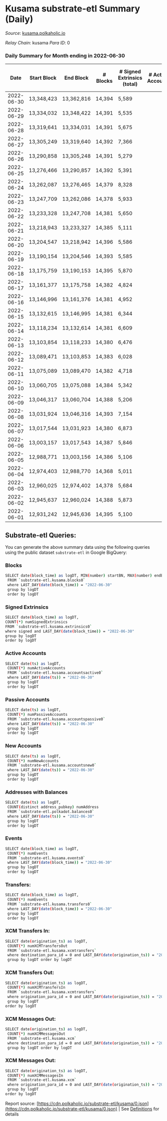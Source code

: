 # Kusama substrate-etl Summary (Daily)

_Source_: [kusama.polkaholic.io](https://kusama.polkaholic.io)

*Relay Chain*: kusama
*Para ID*: 0



### Daily Summary for Month ending in 2022-06-30


| Date | Start Block | End Block | # Blocks | # Signed Extrinsics (total) | # Active Accounts | # Passive | # New | # Addresses with Balances | # Events | # Transfers | # XCM Transfers In | # XCM Transfers Out | # XCM In | # XCM Out | Issues | 
| ---- | ----------- | --------- | -------- | --------------------------- | ----------------- | --------- | ----- | ------------------------- | -------- | ----------- | ------------------ | ------------------- | -------- | --------- | ------ |
| 2022-06-30 | 13,348,423 | 13,362,816 | 14,394 | 5,589 |  |  |  | 256,699 | 565,329 | 1,787 ($3,010,888.13) | 172 ($242,142.49) | 189 ($198,501.55) | 256 | 219 |  |
| 2022-06-29 | 13,334,032 | 13,348,422 | 14,391 | 5,535 |  |  |  |  | 568,246 | 1,704 ($3,208,075.24) | 129 ($264,747.37) | 165 ($196,330.87) | 185 | 173 |  |
| 2022-06-28 | 13,319,641 | 13,334,031 | 14,391 | 5,675 |  |  |  |  | 574,013 | 2,181 ($3,483,907.28) | 269 ($365,891.15) | 174 ($238,415.16) | 361 | 199 |  |
| 2022-06-27 | 13,305,249 | 13,319,640 | 14,392 | 7,366 |  |  |  |  | 571,844 | 1,852 ($3,262,302.77) | 185 ($299,864.67) | 125 ($138,017.29) | 249 | 163 |  |
| 2022-06-26 | 13,290,858 | 13,305,248 | 14,391 | 5,279 |  |  |  | 256,105 | 527,258 | 1,059 ($3,430,083.03) | 96 ($1,221,371.16) | 125 ($460,834.66) | 158 | 152 |  |
| 2022-06-25 | 13,276,466 | 13,290,857 | 14,392 | 5,391 |  |  |  | 256,035 | 518,954 | 1,296 ($2,327,520.24) | 133 ($134,459.60) | 134 ($131,181.77) | 199 | 165 |  |
| 2022-06-24 | 13,262,087 | 13,276,465 | 14,379 | 8,328 |  |  |  | 255,949 | 552,231 | 3,291 ($8,502,260.26) | 183 ($1,930,125.64) | 201 ($2,662,187.14) | 284 | 257 |  |
| 2022-06-23 | 13,247,709 | 13,262,086 | 14,378 | 5,933 |  |  |  |  | 539,367 | 1,225 ($3,957,190.59) | 96 ($121,911.58) | 120 ($211,877.46) | 164 | 144 |  |
| 2022-06-22 | 13,233,328 | 13,247,708 | 14,381 | 5,650 |  |  |  | 255,620 | 522,668 | 1,138 ($2,877,239.03) | 125 ($198,270.17) | 132 ($129,279.26) | 191 | 167 |  |
| 2022-06-21 | 13,218,943 | 13,233,327 | 14,385 | 5,111 |  |  |  |  | 521,689 | 1,335 ($3,837,320.56) | 138 ($613,006.47) | 202 ($152,966.26) | 208 | 232 |  |
| 2022-06-20 | 13,204,547 | 13,218,942 | 14,396 | 5,586 |  |  |  | 255,429 | 517,667 | 1,454 ($3,656,410.24) | 136 ($254,026.76) | 145 ($200,714.30) | 127 | 114 |  |
| 2022-06-19 | 13,190,154 | 13,204,546 | 14,393 | 5,585 |  |  |  |  | 521,803 | 1,792 ($2,144,221.95) | 154 ($240,873.65) | 168 ($122,594.06) | 232 | 205 |  |
| 2022-06-18 | 13,175,759 | 13,190,153 | 14,395 | 5,870 |  |  |  | 255,254 | 513,275 | 2,271 ($3,749,815.97) | 220 ($330,947.22) | 215 ($181,093.16) | 295 | 266 |  |
| 2022-06-17 | 13,161,377 | 13,175,758 | 14,382 | 4,824 |  |  |  |  | 530,073 | 1,276 ($3,230,955.42) | 167 ($288,416.28) | 178 ($145,604.45) | 225 | 194 |  |
| 2022-06-16 | 13,146,996 | 13,161,376 | 14,381 | 4,952 |  |  |  | 255,048 | 515,757 | 1,595 ($9,912,293.32) | 190 ($174,547.27) | 235 ($251,285.28) | 199 | 209 |  |
| 2022-06-15 | 13,132,615 | 13,146,995 | 14,381 | 6,344 |  |  |  | 254,897 | 519,734 | 2,458 ($9,068,920.80) | 300 ($772,200.79) | 781 ($484,703.62) | 396 | 817 |  |
| 2022-06-14 | 13,118,234 | 13,132,614 | 14,381 | 6,609 |  |  |  |  | 527,389 | 2,184 ($7,426,630.72) | 223 ($1,009,922.10) | 428 ($605,715.54) | 310 | 448 |  |
| 2022-06-13 | 13,103,854 | 13,118,233 | 14,380 | 6,476 |  |  |  |  | 516,258 | 2,646 ($7,004,040.95) | 383 ($587,770.14) | 523 ($720,034.17) | 574 | 650 |  |
| 2022-06-12 | 13,089,471 | 13,103,853 | 14,383 | 6,028 |  |  |  |  | 525,827 | 1,856 ($4,563,649.32) | 210 ($438,850.94) | 282 ($272,892.06) | 291 | 318 |  |
| 2022-06-11 | 13,075,089 | 13,089,470 | 14,382 | 4,718 |  |  |  |  | 497,105 | 1,542 ($6,496,597.04) | 113 ($371,819.28) | 218 ($311,660.25) | 199 | 255 |  |
| 2022-06-10 | 13,060,705 | 13,075,088 | 14,384 | 5,342 |  |  |  |  | 507,917 | 1,652 ($5,368,288.10) | 170 ($255,717.44) | 249 ($336,016.74) | 251 | 302 |  |
| 2022-06-09 | 13,046,317 | 13,060,704 | 14,388 | 5,206 |  |  |  | 254,069 | 516,265 | 1,573 ($2,578,521.33) | 119 ($136,464.62) | 174 ($232,593.99) | 195 | 194 |  |
| 2022-06-08 | 13,031,924 | 13,046,316 | 14,393 | 7,154 |  |  |  |  | 524,264 | 1,684 ($6,762,627.30) | 143 ($180,569.10) | 300 ($306,072.03) | 196 | 212 |  |
| 2022-06-07 | 13,017,544 | 13,031,923 | 14,380 | 6,873 |  |  |  | 253,865 | 526,290 | 2,022 ($10,229,333.84) | 149 ($627,772.11) | 169 ($534,858.73) | 252 | 231 |  |
| 2022-06-06 | 13,003,157 | 13,017,543 | 14,387 | 5,846 |  |  |  |  | 514,262 | 1,562 ($4,158,796.20) | 135 ($233,804.78) | 169 ($521,634.75) | 194 | 193 |  |
| 2022-06-05 | 12,988,771 | 13,003,156 | 14,386 | 5,106 |  |  |  |  | 509,372 | 1,168 ($2,330,847.83) | 109 ($250,648.99) | 135 ($198,579.25) | 146 | 149 |  |
| 2022-06-04 | 12,974,403 | 12,988,770 | 14,368 | 5,011 |  |  |  | 253,576 | 534,772 | 1,357 ($2,050,835.04) | 94 ($104,242.63) | 125 ($98,739.15) | 133 | 146 |  |
| 2022-06-03 | 12,960,025 | 12,974,402 | 14,378 | 5,684 |  |  |  |  | 506,339 | 1,563 ($8,679,893.29) | 110 ($1,324,396.84) | 201 ($715,763.72) | 31 | 30 |  |
| 2022-06-02 | 12,945,637 | 12,960,024 | 14,388 | 5,873 |  |  |  |  | 525,470 | 1,510 ($12,722,374.14) | 126 ($106,146.66) | 173 ($454,291.71) | 192 | 210 |  |
| 2022-06-01 | 12,931,242 | 12,945,636 | 14,395 | 5,100 |  |  |  |  | 509,981 | 1,943 ($9,208,690.15) | 198 ($1,037,022.23) | 218 ($929,910.16) | 272 | 262 |  |

## Substrate-etl Queries:
You can generate the above summary data using the following queries using the public dataset `substrate-etl` in Google BigQuery:

### Blocks
```bash
SELECT date(block_time) as logDT, MIN(number) startBN, MAX(number) endBN, COUNT(*) numBlocks 
 FROM `substrate-etl.kusama.blocks0`  
 where LAST_DAY(date(block_time)) = "2022-06-30" 
 group by logDT 
 order by logDT
```

### Signed Extrinsics
```bash
SELECT date(block_time) as logDT, 
COUNT(*) numSignedExtrinsics 
FROM `substrate-etl.kusama.extrinsics0`  
where signed and LAST_DAY(date(block_time)) = "2022-06-30" 
group by logDT 
order by logDT
```

### Active Accounts
```bash
SELECT date(ts) as logDT, 
 COUNT(*) numActiveAccounts 
 FROM `substrate-etl.kusama.accountsactive0` 
 where LAST_DAY(date(ts)) = "2022-06-30" 
 group by logDT 
 order by logDT
```

### Passive Accounts
```bash
SELECT date(ts) as logDT, 
 COUNT(*) numPassiveAccounts 
 FROM `substrate-etl.kusama.accountspassive0` 
 where LAST_DAY(date(ts)) = "2022-06-30" 
 group by logDT 
 order by logDT
```

### New Accounts
```bash
SELECT date(ts) as logDT, 
 COUNT(*) numNewAccounts 
 FROM `substrate-etl.kusama.accountsnew0` 
 where LAST_DAY(date(ts)) = "2022-06-30" 
 group by logDT
 order by logDT
```

### Addresses with Balances
```bash
SELECT date(ts) as logDT,
 COUNT(distinct address_pubkey) numAddress 
 FROM `substrate-etl.polkadot.balances0` 
 where LAST_DAY(date(ts)) = "2022-06-30" 
 group by logDT 
 order by logDT
```

### Events
```bash
SELECT date(block_time) as logDT, 
 COUNT(*) numEvents 
 FROM `substrate-etl.kusama.events0` 
 where LAST_DAY(date(block_time)) = "2022-06-30" 
 group by logDT 
 order by logDT
```

### Transfers:
```bash
SELECT date(block_time) as logDT, 
 COUNT(*) numEvents 
 FROM `substrate-etl.kusama.transfers0` 
 where LAST_DAY(date(block_time)) = "2022-06-30" 
 group by logDT 
 order by logDT
```

### XCM Transfers In:
```bash
SELECT date(origination_ts) as logDT, 
 COUNT(*) numXCMTransfersOut 
 FROM `substrate-etl.kusama.xcmtransfers` 
 where destination_para_id = 0 and LAST_DAY(date(origination_ts)) = "2022-06-30" 
 group by logDT order by logDT
```

### XCM Transfers Out:
```bash
SELECT date(origination_ts) as logDT, 
 COUNT(*) numXCMTransfersIn 
 FROM `substrate-etl.kusama.xcmtransfers` 
 where origination_para_id = 0 and LAST_DAY(date(origination_ts)) = "2022-06-30" 
 group by logDT 
order by logDT
```

### XCM Messages Out:
```bash
SELECT date(origination_ts) as logDT, 
 COUNT(*) numXCMMessagesOut 
 FROM `substrate-etl.kusama.xcm` 
 where destination_para_id = 0 and LAST_DAY(date(origination_ts)) = "2022-06-30" 
 group by logDT order by logDT
```

### XCM Messages Out:
```bash
SELECT date(origination_ts) as logDT, 
 COUNT(*) numXCMMessagesIn 
 FROM `substrate-etl.kusama.xcm` 
 where origination_para_id = 0 and LAST_DAY(date(origination_ts)) = "2022-06-30" 
 group by logDT 
order by logDT
```


Report source: [https://cdn.polkaholic.io/substrate-etl/kusama/0.json](https://cdn.polkaholic.io/substrate-etl/kusama/0.json) | See [Definitions](/DEFINITIONS.md) for details
